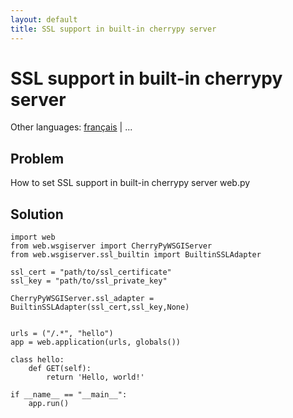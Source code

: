 ```yaml
---
layout: default
title: SSL support in built-in cherrypy server
---
```


# SSL support in built-in cherrypy server

Other languages: [français](/../cookbook/ssl/fr) | ...

## Problem

How to set SSL support in built-in cherrypy server web.py

## Solution

    import web
    from web.wsgiserver import CherryPyWSGIServer
    from web.wsgiserver.ssl_builtin import BuiltinSSLAdapter
    
    ssl_cert = "path/to/ssl_certificate"
    ssl_key = "path/to/ssl_private_key"
    
    CherryPyWSGIServer.ssl_adapter = BuiltinSSLAdapter(ssl_cert,ssl_key,None)


    urls = ("/.*", "hello")
    app = web.application(urls, globals())

    class hello:
        def GET(self):
            return 'Hello, world!'

    if __name__ == "__main__":
        app.run()